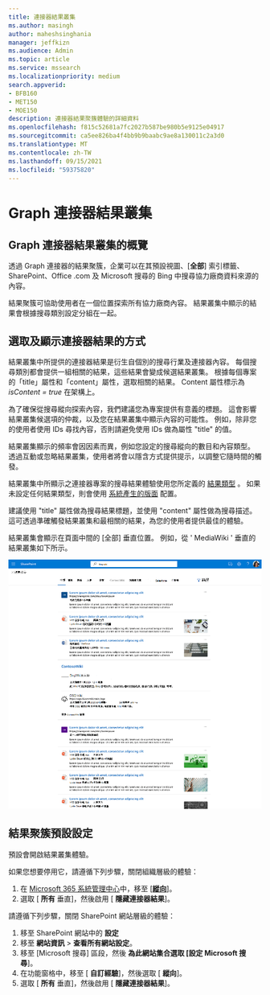 ```yaml
---
title: 連接器結果叢集
ms.author: masingh
author: maheshsinghania
manager: jeffkizn
ms.audience: Admin
ms.topic: article
ms.service: mssearch
ms.localizationpriority: medium
search.appverid:
- BFB160
- MET150
- MOE150
description: 連接器結果聚簇體驗的詳細資料
ms.openlocfilehash: f815c52681a7fc2027b587be980b5e9125e04917
ms.sourcegitcommit: ca5ee826ba4f4bb9b9baabc9ae8a130011c2a3d0
ms.translationtype: MT
ms.contentlocale: zh-TW
ms.lasthandoff: 09/15/2021
ms.locfileid: "59375820"
---
```

# <a name="graph-connectors-result-cluster"></a>Graph 連接器結果叢集

## <a name="overview-of-the-graph-connectors-result-cluster"></a>Graph 連接器結果叢集的概覽  

透過 Graph 連接器的結果聚簇，企業可以在其預設視圖、[**全部**] 索引標籤、SharePoint、Office .com 及 Microsoft 搜尋的 Bing 中搜尋協力廠商資料來源的內容。

結果聚簇可協助使用者在一個位置探索所有協力廠商內容。 結果叢集中顯示的結果會根據搜尋類別設定分組在一起。

## <a name="how-connector-results-are-selected-and-displayed"></a>選取及顯示連接器結果的方式

結果叢集中所提供的連接器結果是衍生自個別的搜尋行業及連接器內容。 每個搜尋類別都會提供一組相關的結果，這些結果會變成候選結果叢集。 根據每個專案的「title」屬性和「content」屬性，選取相關的結果。 Content 屬性標示為 *isContent = true* 在架構上。

為了確保從搜尋縱向探索內容，我們建議您為專案提供有意義的標題。 這會影響結果叢集候選項的仲裁，以及您在結果叢集中顯示內容的可能性。 例如，除非您的使用者使用 IDs 尋找內容，否則請避免使用 IDs 做為屬性 "title" 的值。

結果叢集顯示的頻率會因因素而異，例如您設定的搜尋縱向的數目和內容類型。 透過互動或忽略結果叢集，使用者將會以隱含方式提供提示，以調整它隨時間的觸發。

結果叢集中所顯示之連接器專案的搜尋結果體驗使用您所定義的 [結果類型](./customize-search-page.md#create-your-own-result-type) 。 如果未設定任何結果類型，則會使用 [系統產生的版面](./customize-search-page.md#default-search-result-layout) 配置。

建議使用 "title" 屬性做為搜尋結果標題，並使用 "content" 屬性做為搜尋描述。 這可透過準確觸發結果叢集和最相關的結果，為您的使用者提供最佳的體驗。

結果叢集會顯示在頁面中間的 [全部] 垂直位置。 例如，從 ' MediaWiki ' 垂直的結果叢集如下所示。

![MediaWiki 結果叢集的範例。](media/result-cluster/result-cluster-example.png)

## <a name="result-clusters-default-settings"></a>結果聚簇預設設定
  
預設會開啟結果叢集體驗。  

如果您想要停用它，請遵循下列步驟，關閉組織層級的體驗：

1. 在 [Microsoft 365 系統管理中心](https://admin.microsoft.com)中，移至 [[**縱向**](https://admin.microsoft.com/Adminportal/Home#/MicrosoftSearch/verticals)]。
1. 選取 [ **所有** 垂直]，然後啟用 [ **隱藏連接器結果**]。

請遵循下列步驟，關閉 SharePoint 網站層級的體驗：

1. 移至 SharePoint 網站中的 **設定**
2. 移至 **網站資訊** > **查看所有網站設定**。
3. 移至 [Microsoft 搜尋] 區段，然後 **為此網站集合選取 [設定 Microsoft 搜尋**]。
4. 在功能窗格中，移至 [ **自訂經驗**]，然後選取 [ **縱向**]。
5. 選取 [ **所有** 垂直]，然後啟用 [ **隱藏連接器結果**]。
